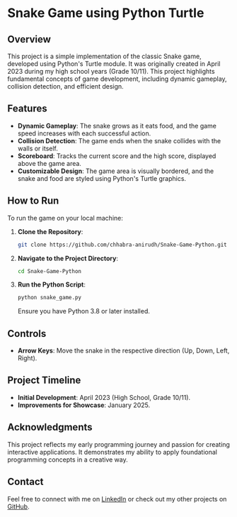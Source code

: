 # Snake Game using Python Turtle

## Overview
This project is a simple implementation of the classic Snake game, developed using Python's Turtle module. It was originally created in April 2023 during my high school years (Grade 10/11). This project highlights fundamental concepts of game development, including dynamic gameplay, collision detection, and efficient design.

## Features
- **Dynamic Gameplay**: The snake grows as it eats food, and the game speed increases with each successful action.
- **Collision Detection**: The game ends when the snake collides with the walls or itself.
- **Scoreboard**: Tracks the current score and the high score, displayed above the game area.
- **Customizable Design**: The game area is visually bordered, and the snake and food are styled using Python's Turtle graphics.

## How to Run
To run the game on your local machine:

1. **Clone the Repository**:
   ```bash
   git clone https://github.com/chhabra-anirudh/Snake-Game-Python.git
   ```

2. **Navigate to the Project Directory**:
   ```bash
   cd Snake-Game-Python
   ```

3. **Run the Python Script**:
   ```bash
   python snake_game.py
   ```

   Ensure you have Python 3.8 or later installed.

## Controls
- **Arrow Keys**: Move the snake in the respective direction (Up, Down, Left, Right).

## Project Timeline
- **Initial Development**: April 2023 (High School, Grade 10/11).
- **Improvements for Showcase**: January 2025.

## Acknowledgments
This project reflects my early programming journey and passion for creating interactive applications. It demonstrates my ability to apply foundational programming concepts in a creative way.

## Contact
Feel free to connect with me on [LinkedIn](https://www.linkedin.com/in/anirudh-chhabra-cs/) or check out my other projects on [GitHub](https://github.com/chhabra-anirudh).
